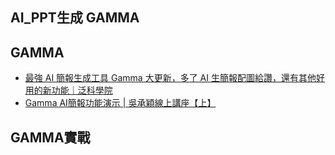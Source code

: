 ## AI_PPT生成 GAMMA

## GAMMA
- [最強 AI 簡報生成工具 Gamma 大更新，多了 AI 生簡報配圖給讚，還有其他好用的新功能｜泛科學院](https://www.youtube.com/watch?v=JBpgSgiMqE8)
- [Gamma AI簡報功能演示 | 吳承穎線上講座【上】](https://www.youtube.com/watch?v=8CLrFo9F6KE)


## GAMMA實戰
